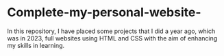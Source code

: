 # Complete-my-personal-website-
In this repository, I have placed some projects that I did a year ago, which was in 2023, full websites using HTML and CSS with the aim of enhancing my skills in learning.
